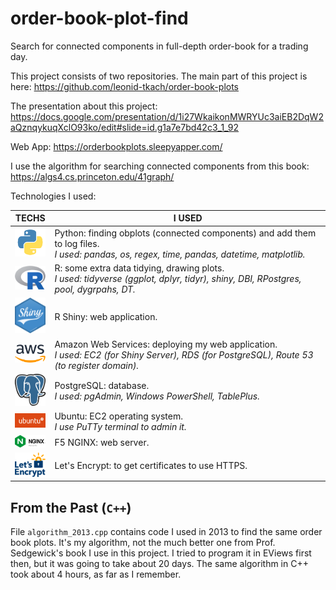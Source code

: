 # order-book-plot-find

Search for connected components in full-depth order-book for a trading day.

This project consists of two repositories. The main part of this project is here: https://github.com/leonid-tkach/order-book-plots

The presentation about this project: https://docs.google.com/presentation/d/1i27WkaikonMWRYUc3aiEB2DqW2aQznqykuqXclO93ko/edit#slide=id.g1a7e7bd42c3_1_92



Web App: https://orderbookplots.sleepyapper.com/



I use the algorithm for searching connected components from this book: https://algs4.cs.princeton.edu/41graph/

Technologies I used:

TECHS|I USED
---|---
|<img src="./pres/0python.png" width="50">|Python: finding obplots (connected components) and add them to log files.<br>*I used: pandas, os, regex, time, pandas, datetime, matplotlib.*
|<img src="./pres/0R.png" width="50">|R: some extra data tidying, drawing plots.<br>*I used: tidyverse (ggplot, dplyr, tidyr), shiny, DBI, RPostgres, pool, dygrpahs, DT.*
|<img src="./pres/0RShiny.png" width="50">|R Shiny: web application.
|<img src="./pres/0AWS.png" width="50">|Amazon Web Services: deploying my web application.<br>*I used: EC2 (for Shiny Server), RDS (for PostgreSQL), Route 53 (to register domain).*
|<img src="./pres/0Postgresql.png" width="50">|PostgreSQL: database.<br>*I used: pgAdmin, Windows PowerShell, TablePlus.*
|<img src="./pres/0ubuntu.png" width="50">|Ubuntu: EC2 operating system.<br>*I use PuTTy terminal to admin it.*
|<img src="./pres/0NGINX.png" width="50">|F5 NGINX: web server.
|<img src="./pres/0let-s-encrypt.png" width="50">|Let's Encrypt: to get certificates to use HTTPS.

## From the Past (`C++`)

File `algorithm_2013.cpp` contains code I used in 2013 to find the same order book plots. It's my algorithm, not the much better one from Prof. Sedgewick's book I use in this project.  I tried to program it in EViews first then, but it was going to take about 20 days. The same algorithm in C++ took about 4 hours, as far as I remember. 